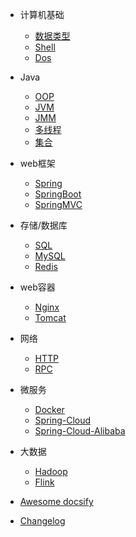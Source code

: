 - 计算机基础
  - [数据类型](contents/计算机基础-数据类型.md)
  - [Shell](contents/计算机基础-Shell.md)
  - [Dos](contents/计算机基础-dos.md)

- Java
  - [OOP](contents/Java-OOP.md)
  - [JVM](contents/Java-JVM.md)
  - [JMM](contents/Java-JMM.md)
  - [多线程](contents/Java-多线程.md)
  - [集合](configuration.md)
  
- web框架
  - [Spring](contents/web框架-Spring.md)
  - [SpringBoot](contents/web框架-SpringBoot.md)
  - [SpringMVC](contents/web框架-SpringMVC.md)

- 存储/数据库
  - [SQL](contents/存储-SQL.md)
  - [MySQL](contents/存储-MySQL.md)
  - [Redis](contents/存储-Redis.md)

- web容器
  - [Nginx](configuration.md)
  - [Tomcat](configuration.md)
  
- 网络
  - [HTTP](configuration.md)
  - [RPC](configuration.md)
  
- 微服务
  - [Docker](configuration.md)
  - [Spring-Cloud](configuration.md)
  - [Spring-Cloud-Alibaba](configuration.md)
  
- 大数据
  - [Hadoop](configuration.md)
  - [Flink](configuration.md)

- [Awesome docsify](subdir/quickstart.md)
- [Changelog](subdir/quickstart.md)

